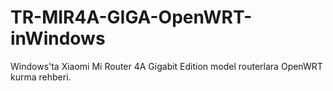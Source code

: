 # TR-MIR4A-GIGA-OpenWRT-inWindows
Windows'ta Xiaomi Mi Router 4A Gigabit Edition model routerlara OpenWRT kurma rehberi.
